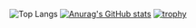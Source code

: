 
![Top Langs](https://github-readme-stats.vercel.app/api/top-langs/?username=kasshii28&layout=compact)
[![Anurag's GitHub stats](https://github-readme-stats.vercel.app/api?username=kasshii28)](https://github.com/anuraghazra/github-readme-stats)
[![trophy](https://github-profile-trophy.vercel.app/?username=kasshii28)](https://github.com/ryo-ma/github-profile-trophy)
